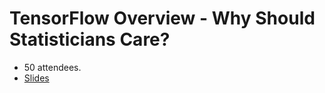 # TensorFlow Overview - Why Should Statisticians Care?

* 50 attendees.
* [Slides](presentation.pdf)
